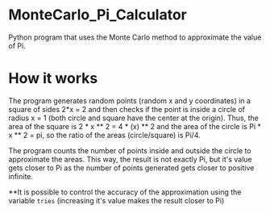 # MonteCarlo_Pi_Calculator

Python program that uses the Monte Carlo method to approximate the value of Pi.

# How it works

The program generates random  points (random x and y coordinates) in a square of sides 2*x = 2 and then checks if the point is inside a circle of radius x = 1 (both circle and square have the center at the origin).
Thus, the area of the square is 2 * x ** 2 = 4 * (x) ** 2 and the area of the circle is Pi * x ** 2 = pi, so the ratio of the areas (circle/square) is Pi/4.

The program counts the number of points inside and outside the circle to approximate the areas. This way, the result is not exactly Pi, but it's value gets closer to Pi as the number of points generated gets closer to positive infinite.

**It is possible to control the accuracy of the approximation using the variable `tries` (increasing it's value makes the result closer to Pi)
